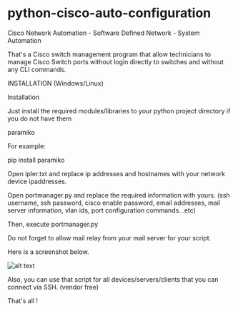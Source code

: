 # python-cisco-auto-configuration

Cisco Network Automation - Software Defined Network - System Automation

That's a Cisco switch management program that allow technicians to manage Cisco Switch ports without login directly to switches and without any CLI commands.

INSTALLATION (Windows/Linux)

Installation

Just install the required modules/libraries to your python project directory if you do not have them

paramiko

For example:

pip install paramiko

Open ipler.txt and replace ip addresses and hostnames with your network device ipaddresses. 

Open portmanager.py and replace the required information with yours. (ssh username, ssh password, cisco enable password, email addresses, mail server information, vlan ids, port configuration commands...etc)

Then, execute portmanager.py

Do not forget to allow mail relay from your mail server for your script.

Here is a screenshot below.

![alt text](https://github.com/goksinenki/python-cisco-auto-configuration/blob/master/pingmonitor.png)

Also, you can use that script for all devices/servers/clients that you can connect via SSH. (vendor free)

That's all !
